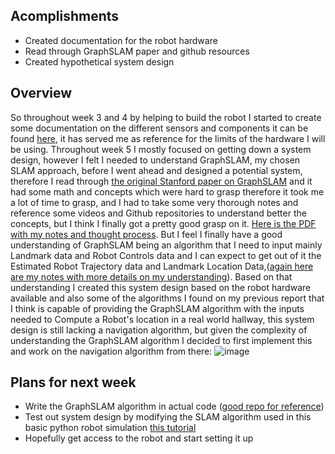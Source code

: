 ## Acomplishments
- Created documentation for the robot hardware
- Read through GraphSLAM paper and github resources
- Created hypothetical system design

## Overview
So throughout week 3 and 4 by helping to build the robot I started to create some documentation on the different sensors and components it can be found [here](https://github.com/L42ARO/CIS4900_RoboticNavigator/wiki/Robot-Hardware-Documentation), it has served me as reference for the limits of the hardware I will be using.
Throughout week 5 I mostly focused on getting down a system design, however I felt I needed to understand GraphSLAM, my chosen SLAM approach, before I went ahead and designed a potential system, therefore I read through [the original Stanford paper on GraphSLAM](http://robots.stanford.edu/papers/thrun.graphslam.pdf) and it had some math and concepts which were hard to grasp therefore it took me a lot of time to grasp, and I had to take some very thorough notes and reference some videos and Github repositories to understand better the concepts, but I think I finally got a pretty good grasp on it. [Here is the PDF with my notes and thought process](https://github.com/L42ARO/CIS4900_RoboticNavigator/blob/main/literature_review/GRAPH%20Slam%20Notes.pdf). But I feel I finally have a good understanding of GraphSLAM being an algorithm that I need to input mainly Landmark data and Robot Controls data and I can expect to get out of it the Estimated Robot Trajectory data and Landmark Location Data,([again here are my notes with more details on my understanding](https://github.com/L42ARO/CIS4900_RoboticNavigator/blob/main/literature_review/GRAPH%20Slam%20Notes.pdf)).
Based on that understanding I created this system design based on the robot hardware available and also some of the algorithms I found on my previous report that I think is capable of providing the GraphSLAM algorithm with the inputs needed to Compute a Robot's location in a real world hallway, this system design is still lacking a navigation algorithm, but given the complexity of understanding the GraphSLAM algorithm I decided to first implement this and work on the navigation algorithm from there:
![image](https://github.com/L42ARO/CIS4900_RoboticNavigator/assets/89555610/dd030651-f289-478f-b2bc-6bcad612bc25)


## Plans for next week
- Write the GraphSLAM algorithm in actual code ([good repo for reference](https://github.com/JeffLIrion/python-graphslam))
- Test out system design by modifying the SLAM algorithm used in this basic python robot simulation [this tutorial](https://www.youtube.com/watch?v=2GJuEIh4xGo&list=PL9RPomGb9IpRJLw5UTdSy4eJeoLrwNcfC&index=1)
- Hopefully get access to the robot and start setting it up